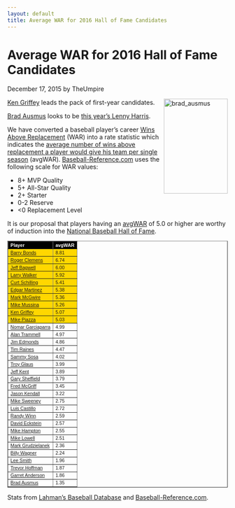 ```yaml
---
layout: default
title: Average WAR for 2016 Hall of Fame Candidates
---
```

<h1>Average WAR for 2016 Hall of Fame Candidates</h1>
<div class="meta">December 17, 2015 by TheUmpire</div>
<div class="storycontent post">
<p><a title="Brad Ausmus" href="https://en.wikipedia.org/wiki/Brad_Ausmus#/media/File:Brad_Ausmus_on_August_1,_2015.jpg" target="_blank"><img style="border-bottom: 0px; border-left: 0px; margin: 0px 0px 10px 10px; display: inline; border-top: 0px; border-right: 0px" title="brad_ausmus" border="0" alt="brad_ausmus" align="right" src="{{ site.url }}{{ site.baseurl }}/assets/images/brad_ausmus.jpg" width="146" height="217" /></a></p>
<p><a href="http://www.baseball-reference.com/players/g/griffke02.shtml">Ken Griffey</a> leads the pack of first-year candidates.</p>
<p><a href="http://www.baseball-reference.com/players/a/ausmubr01.shtml">Brad Ausmus</a> looks to be <a href="{{ site.url }}{{ site.baseurl }}/pages/lenny-harris-for-hall-of-fame-huh.html">this year’s Lenny Harris</a>.</p>
<p>We have converted a baseball player’s career <a href="http://saberlibrary.com/misc/war/">Wins Above Replacement</a> (WAR) into a rate statistic which indicates the <a href="{{ site.url }}{{ site.baseurl }}/pages/avg-war.html">average number of wins above replacement a player would give his team per single season</a> (avgWAR). <a href="http://www.baseball-reference.com">Baseball-Reference.com</a> uses the following scale for WAR values:</p>
<ul>
<li>8+ MVP Quality </li>
<li>5+ All-Star Quality </li>
<li>2+ Starter </li>
<li>0-2 Reserve </li>
<li>&lt;0 Replacement Level </li>
</ul>
<p>It is our proposal that players having an <a href="{{ site.url }}{{ site.baseurl }}/pages/avg-war.html">avgWAR</a> of 5.0 or higher are worthy of induction into the <a href="http://baseballhall.org/">National Baseball Hall of Fame</a>.</p>
<table style="font-family: arial; font-size: 8pt" border="1" cellspacing="1" cellpadding="2" width="250">
<tbody>
<tr style="background-color: #000000; color: #ffffff; font-weight: bold">
<td>Player</td>
<td>avgWAR</td>
</tr>
<tr style="background-color: #ffd700">
<td><a href="http://www.baseball-reference.com/players/b/bondsba01.shtml">Barry Bonds</a></td>
<td>8.81</td>
</tr>
<tr style="background-color: #ffd700">
<td><a href="http://www.baseball-reference.com/players/c/clemero02.shtml">Roger Clemens</a></td>
<td>6.74</td>
</tr>
<tr style="background-color: #ffd700">
<td><a href="http://www.baseball-reference.com/players/b/bagweje01.shtml">Jeff Bagwell</a></td>
<td>6.00</td>
</tr>
<tr style="background-color: #ffd700">
<td><a href="http://www.baseball-reference.com/players/w/walkela01.shtml">Larry Walker</a></td>
<td>5.92</td>
</tr>
<tr style="background-color: #ffd700">
<td><a href="http://www.baseball-reference.com/players/s/schilcu01.shtml">Curt Schilling</a></td>
<td>5.41</td>
</tr>
<tr style="background-color: #ffd700">
<td><a href="http://www.baseball-reference.com/players/m/martied01.shtml">Edgar Martinez</a></td>
<td>5.38</td>
</tr>
<tr style="background-color: #ffd700">
<td><a href="http://www.baseball-reference.com/players/m/mcgwima01.shtml">Mark McGwire</a></td>
<td>5.36</td>
</tr>
<tr style="background-color: #ffd700">
<td><a href="http://www.baseball-reference.com/players/m/mussimi01.shtml">Mike Mussina</a></td>
<td>5.26</td>
</tr>
<tr style="background-color: #ffd700">
<td><a href="http://www.baseball-reference.com/players/g/griffke02.shtml">Ken Griffey</a></td>
<td>5.07</td>
</tr>
<tr style="background-color: #ffd700">
<td><a href="http://www.baseball-reference.com/players/p/piazzmi01.shtml">Mike Piazza</a></td>
<td>5.03</td>
</tr>
<tr>
<td><a href="http://www.baseball-reference.com/players/g/garcino01.shtml">Nomar Garciaparra</a></td>
<td>4.99</td>
</tr>
<tr>
<td><a href="http://www.baseball-reference.com/players/t/trammal01.shtml">Alan Trammell</a></td>
<td>4.97</td>
</tr>
<tr>
<td><a href="http://www.baseball-reference.com/players/e/edmonji01.shtml">Jim Edmonds</a></td>
<td>4.86</td>
</tr>
<tr>
<td><a href="http://www.baseball-reference.com/players/r/raineti01.shtml">Tim Raines</a></td>
<td>4.47</td>
</tr>
<tr>
<td><a href="http://www.baseball-reference.com/players/s/sosasa01.shtml">Sammy Sosa</a></td>
<td>4.02</td>
</tr>
<tr>
<td><a href="http://www.baseball-reference.com/players/g/glaustr01.shtml">Troy Glaus</a></td>
<td>3.99</td>
</tr>
<tr>
<td><a href="http://www.baseball-reference.com/players/k/kentje01.shtml">Jeff Kent</a></td>
<td>3.89</td>
</tr>
<tr>
<td><a href="http://www.baseball-reference.com/players/s/sheffga01.shtml">Gary Sheffield</a></td>
<td>3.79</td>
</tr>
<tr>
<td><a href="http://www.baseball-reference.com/players/m/mcgrifr01.shtml">Fred McGriff</a></td>
<td>3.45</td>
</tr>
<tr>
<td><a href="http://www.baseball-reference.com/players/k/kendaja01.shtml">Jason Kendall</a></td>
<td>3.22</td>
</tr>
<tr>
<td><a href="http://www.baseball-reference.com/players/s/sweenmi01.shtml">Mike Sweeney</a></td>
<td>2.75</td>
</tr>
<tr>
<td><a href="http://www.baseball-reference.com/players/c/castilu01.shtml">Luis Castillo</a></td>
<td>2.72</td>
</tr>
<tr>
<td><a href="http://www.baseball-reference.com/players/w/winnra01.shtml">Randy Winn</a></td>
<td>2.59</td>
</tr>
<tr>
<td><a href="http://www.baseball-reference.com/players/e/eckstda01.shtml">David Eckstein</a></td>
<td>2.57</td>
</tr>
<tr>
<td><a href="http://www.baseball-reference.com/players/h/hamptmi01.shtml">Mike Hampton</a></td>
<td>2.55</td>
</tr>
<tr>
<td><a href="http://www.baseball-reference.com/players/l/lowelmi01.shtml">Mike Lowell</a></td>
<td>2.51</td>
</tr>
<tr>
<td><a href="http://www.baseball-reference.com/players/g/grudzma01.shtml">Mark Grudzielanek</a></td>
<td>2.36</td>
</tr>
<tr>
<td><a href="http://www.baseball-reference.com/players/w/wagnebi02.shtml">Billy Wagner</a></td>
<td>2.24</td>
</tr>
<tr>
<td><a href="http://www.baseball-reference.com/players/s/smithle02.shtml">Lee Smith</a></td>
<td>1.96</td>
</tr>
<tr>
<td><a href="http://www.baseball-reference.com/players/h/hoffmtr01.shtml">Trevor Hoffman</a></td>
<td>1.87</td>
</tr>
<tr>
<td><a href="http://www.baseball-reference.com/players/a/anderga01.shtml">Garret Anderson</a></td>
<td>1.86</td>
</tr>
<tr>
<td><a href="http://www.baseball-reference.com/players/a/ausmubr01.shtml">Brad Ausmus</a></td>
<td>1.35</td>
</tr>
</tbody>
</table>
<p>Stats from <a href="http://baseball1.com/statistics/">Lahman’s Baseball Database</a> and <a href="http://www.baseball-reference.com/">Baseball-Reference.com</a>.</p>
 

